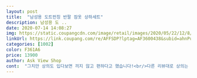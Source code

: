 ```yaml
---
layout: post 
title:  "남성용 도트펀칭 반팔 잠옷 상하세트" 
description: 남성용 도 ..
date: 2020-07-14 14:08:27 
img: https://static.coupangcdn.com/image/retail/images/2020/05/22/12/8/ca0a1bba-ad7f-47fa-8c45-a2f875e85e3d.jpg 
linkUrl: https://link.coupang.com/re/AFFSDP?lptag=AF3600438&subid=ahnPublicAsk&pageKey=1609471669&itemId=2748797404&vendorItemId=70738765923&traceid=V0-113-563f945e21044500 
categories: [1002] 
color: F361A6 
price: 13900 
author: Ask View Shop 
cont:  "그치만 상의도 입다보면 끼지 않고 편하다고 했습니다!<br/>다른 리뷰대로 상의는 좀 딱맞고 바지는 너무 편하대요<br/>살집 있으신 분이라면 이 점 생각하셔용<br/>아 그리고 시원해서 좋대요!<br/>옷이 매시느낌이라 구멍이 많아서 혹시 비쳐보일까 했는데 입어보니  괜찮네요 바람이 잘들어와서 매우시원해 좋습니다<br/>이거 깜짝 놀랐어요.<br/>  두툼할줄 알았는데  얇고 시원해서.<br/>올여름이거입고 자면 아마 최고일듯 하네요.<br/> 땀많은 사람들에게는 요게 히트히트.<br/> 매쉬소재? 로 되있어서 좋아보이고 사이즈도 넉넉해서 편합니다.<br/> 혹시 구매할까 생각중이신분들께  강추합니다<br/>잠옷을 이상한 목 늘어난 나시 입고 다니는게 싫어서<br/>주문해 줬는데<br/>평소 105나 100을 입는 남자친구 입니다<br/>" 
---
```

